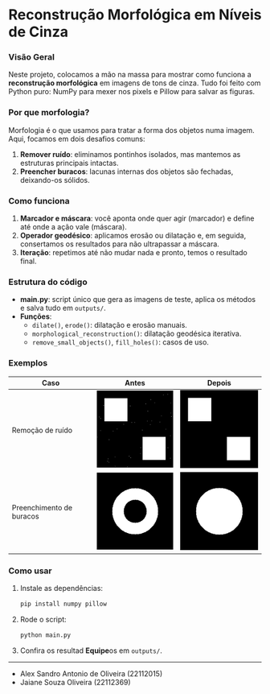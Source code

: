 # Reconstrução Morfológica em Níveis de Cinza

### Visão Geral
Neste projeto, colocamos a mão na massa para mostrar como funciona a **reconstrução morfológica** em imagens de tons de cinza. Tudo foi feito com Python puro: NumPy para mexer nos pixels e Pillow para salvar as figuras.

### Por que morfologia?
Morfologia é o que usamos para tratar a forma dos objetos numa imagem. Aqui, focamos em dois desafios comuns:

1. **Remover ruído**: eliminamos pontinhos isolados, mas mantemos as estruturas principais intactas.
2. **Preencher buracos**: lacunas internas dos objetos são fechadas, deixando-os sólidos.

### Como funciona
1. **Marcador e máscara**: você aponta onde quer agir (marcador) e define até onde a ação vale (máscara).
2. **Operador geodésico**: aplicamos erosão ou dilatação e, em seguida, consertamos os resultados para não ultrapassar a máscara.
3. **Iteração**: repetimos até não mudar nada e pronto, temos o resultado final.

### Estrutura do código
- **main.py**: script único que gera as imagens de teste, aplica os métodos e salva tudo em `outputs/`.
- **Funções**:
  - `dilate()`, `erode()`: dilatação e erosão manuais.
  - `morphological_reconstruction()`: dilatação geodésica iterativa.
  - `remove_small_objects()`, `fill_holes()`: casos de uso.

### Exemplos
| Caso                  | Antes                                    | Depois                                   |
|-----------------------|------------------------------------------|------------------------------------------|
| Remoção de ruído      | ![ex1_original](outputs/ex1_original.png) | ![ex1_result](outputs/ex1_result.png)   |
| Preenchimento de buracos | ![ex2_original](outputs/ex2_original.png) | ![ex2_result](outputs/ex2_result.png)   |

### Como usar
1. Instale as dependências:
   ```bash
   pip install numpy pillow
   ```
2. Rode o script:
   ```bash
   python main.py
   ```
3. Confira os resultad
**Equipe**os em `outputs/`.

---
- Alex Sandro Antonio de Oliveira (22112015)
- Jaiane Souza Oliveira (22112369)
